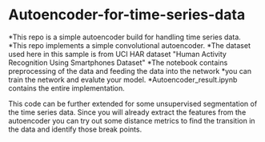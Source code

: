 # Autoencoder-for-time-series-data
*This repo is a simple autoencoder build for handling time series data.
*This repo implements a simple convolutional autoencoder.
*The dataset used here in this sample is from UCI HAR dataset "Human Activity Recognition Using Smartphones Dataset"
*The notebook contains preprocessing of the data and feeding the data into the network
*you can train the network and evalute your model.
*Autoencoder_result.ipynb contains the entire implementation.


This code can be further extended for some unsupervised segmentation of the time series data.
Since you will already extract the features from the autoencoder you can try out some distance metrics to find the transition in the data and identify those break points.
